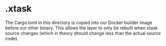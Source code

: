 # .xtask

The Cargo.toml in this directory is copied into our Docker builder image before our other binary. This allows the layer to only be rebuilt when xtask source changes (which in theory should change less than the actual source code).
